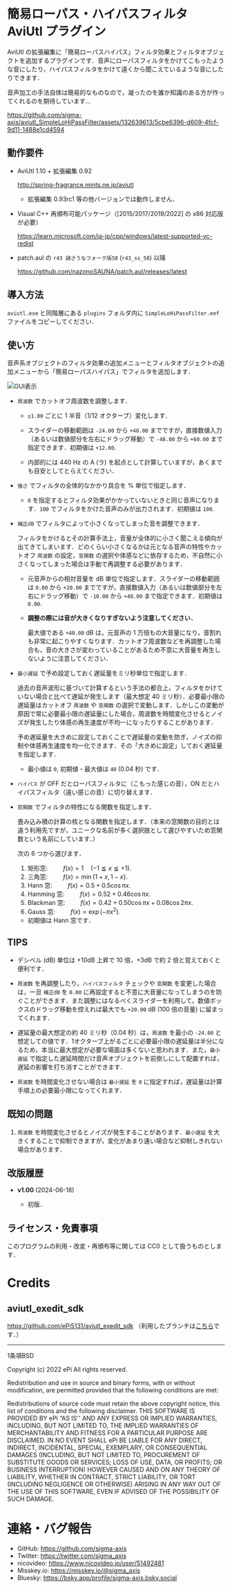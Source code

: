 # 簡易ローパス・ハイパスフィルタ AviUtl プラグイン

AviUtl の拡張編集に「簡易ローパスハイパス」フィルタ効果とフィルタオブジェクトを追加するプラグインです．音声にローパスフィルタをかけてこもったような音にしたり，ハイパスフィルタをかけて遠くから聞こえているような音にしたりできます．

音声加工の手法自体は簡易的なものなので，凝ったのを誰か知識のある方が作ってくれるのを期待しています...

https://github.com/sigma-axis/aviutl_SimpleLoHiPassFilter/assets/132639613/5cbe6396-d609-4fcf-9d11-1488e1cd4594


## 動作要件

- AviUtl 1.10 + 拡張編集 0.92

  http://spring-fragrance.mints.ne.jp/aviutl
  - 拡張編集 0.93rc1 等の他バージョンでは動作しません．

- Visual C++ 再頒布可能パッケージ（\[2015/2017/2019/2022\] の x86 対応版が必要）

  https://learn.microsoft.com/ja-jp/cpp/windows/latest-supported-vc-redist

- patch.aul の `r43 謎さうなフォーク版58` (`r43_ss_58`) 以降

  https://github.com/nazonoSAUNA/patch.aul/releases/latest


## 導入方法

`aviutl.exe` と同階層にある `plugins` フォルダ内に `SimpleLoHiPassFilter.eef` ファイルをコピーしてください．

## 使い方

音声系オブジェクトのフィルタ効果の追加メニューとフィルタオブジェクトの追加メニューから「簡易ローパスハイパス」でフィルタを追加します．

![GUI表示](https://github.com/sigma-axis/aviutl_SimpleLoHiPassFilter/assets/132639613/39de4d2f-4495-49dd-aa0e-c4ca253211e4)


- `周波数` でカットオフ周波数を調整します．

  - `±1.00` ごとに 1 半音（1/12 オクターブ）変化します．

  - スライダーの移動範囲は `-24.00` から `+48.00` までですが，直接数値入力（あるいは数値部分を左右にドラッグ移動）で `-48.00` から `+60.00` まで指定できます．初期値は `+12.00`.

  - 内部的には 440 Hz の A (ラ) を起点として計算していますが，あくまでも目安としてとらえてください．

- `強さ` でフィルタの全体的なかかり具合を % 単位で指定します．

  - `0` を指定するとフィルタ効果がかかっていないときと同じ音声になります．`100` でフィルタをかけた音声のみが出力されます．初期値は `100`.

- `補正dB` でフィルタによって小さくなってしまった音を調整できます．

  フィルタをかけるとその計算手法上，音量が全体的に小さく聞こえる傾向が出てきてしまいます．どのくらい小さくなるかは元となる音声の特性やカットオフ `周波数` の設定，`窓関数` の選択や体感などに依存するため，不自然に小さくなってしまった場合は手動で再調整する必要があります．

  - 元音声からの相対音量を dB 単位で指定します．スライダーの移動範囲は `0.00` から `+20.00` までですが，直接数値入力（あるいは数値部分を左右にドラッグ移動）で `-10.00` から `+40.00` まで指定できます．初期値は `0.00`.

  - **調整の際には音が大きくなりすぎないよう注意してください．**
  
    最大値である `+40.00` dB は，元音声の 1 万倍もの大音量になり，音割れも非常に起こりやすくなります．カットオフ周波数などを再調整した場合も，音の大きさが変わっていることがあるため不意に大音量を再生しないように注意してください．

- `最小遅延` で予め設定しておく遅延量をミリ秒単位で指定します．

  過去の音声波形に基づいて計算するという手法の都合上，フィルタをかけていない場合と比べて遅延が発生します（最大想定 40 ミリ秒）．必要最小限の遅延量はカットオフ `周波数` や `窓関数` の選択で変動します．しかしこの変動が原因で常に必要最小限の遅延量にした場合，周波数を時間変化させるとノイズが発生したり体感の再生速度が不均一になったりすることがあります．

  予め遅延量を大きめに設定しておくことで遅延量の変動を防ぎ，ノイズの抑制や体感再生速度を均一化できます．その「大きめに設定」しておく遅延量を指定します．

  - 最小値は `0`, 初期値・最大値は `40` (0.04 秒) です．

- `ハイパス` が OFF だとローパスフィルタに（こもった感じの音），ON だとハイパスフィルタ（遠い感じの音）に切り替えます．

- `窓関数` でフィルタの特性になる関数を指定します．

  畳み込み積の計算の核となる関数を指定します．（本来の窓関数の目的とは違う利用先ですが，ユニークな名前が多く選択肢として選びやすいため窓関数という名前にしています．）

  次の 6 つから選びます．

  1.  矩形窓: $\qquad f(x)=1\quad(-1\leqq x \leqq +1)$.
  1.  三角窓: $\qquad f(x)=\min\{ 1+x, 1-x \}$.
  1.  Hann 窓: $\qquad f(x)=0.5+0.5\cos \pi x$.
  1.  Hamming 窓: $\qquad f(x)=0.52+0.46\cos \pi x$.
  1.  Blackman 窓: $\qquad f(x)=0.42+0.50\cos \pi x+0.08\cos 2\pi x$.
  1.  Gauss 窓: $\qquad f(x)=\exp(-\pi x^2)$.

  - 初期値は Hann 窓です．

## TIPS

- デシベル (dB) 単位は $+10 \mathrm{dB}$ 上昇で 10 倍，$+3 \mathrm{dB}$ で約 2 倍と覚えておくと便利です．

- `周波数` を再調整したり，`ハイパスフィルタ` チェックや `窓関数` を変更した場合は，一旦 `補正dB` を `0.00` に再設定すると不意に大音量になってしまうのを防ぐことができます．また調整にはなるべくスライダーを利用して，数値ボックスのドラッグ移動を控えれば最大でも `+20.00` dB (100 倍の音量) に留まってくれます．

- 遅延量の最大想定の約 40 ミリ秒（0.04 秒）は，`周波数` を最小の `-24.00` と想定しての値です．1オクターブ上がるごとに必要最小限の遅延量は半分になるため，本当に最大想定が必要な場面は多くないと思われます．また，`最小遅延` で指定した遅延時間だけ音声オブジェクトを前倒しにして配置すれば，遅延の影響を打ち消すことができます．

- `周波数` を時間変化させない場合は `最小遅延` を `0` に指定すれば，遅延量は計算手順上の必要最小限になってくれます．

## 既知の問題

1.  `周波数` を時間変化させるとノイズが発生することがあります．`最小遅延` を大きくすることで抑制できますが，変化があまり速い場合など抑制しきれない場合があります．


## 改版履歴

- **v1.00** (2024-06-18)

  - 初版．


## ライセンス・免責事項

このプログラムの利用・改変・再頒布等に関しては CC0 として扱うものとします．


#  Credits

##  aviutl_exedit_sdk

https://github.com/ePi5131/aviutl_exedit_sdk （利用したブランチは[こちら](https://github.com/sigma-axis/aviutl_exedit_sdk/tree/self-use)です．）

---

1条項BSD

Copyright (c) 2022
ePi All rights reserved.

Redistribution and use in source and binary forms, with or without modification, are permitted provided that the following conditions are met:

Redistributions of source code must retain the above copyright notice, this list of conditions and the following disclaimer.
THIS SOFTWARE IS PROVIDED BY ePi “AS IS'' AND ANY EXPRESS OR IMPLIED WARRANTIES, INCLUDING, BUT NOT LIMITED TO, THE IMPLIED WARRANTIES OF MERCHANTABILITY AND FITNESS FOR A PARTICULAR PURPOSE ARE DISCLAIMED. IN NO EVENT SHALL ePi BE LIABLE FOR ANY DIRECT, INDIRECT, INCIDENTAL, SPECIAL, EXEMPLARY, OR CONSEQUENTIAL DAMAGES (INCLUDING, BUT NOT LIMITED TO, PROCUREMENT OF SUBSTITUTE GOODS OR SERVICES; LOSS OF USE, DATA, OR PROFITS; OR BUSINESS INTERRUPTION) HOWEVER CAUSED AND ON ANY THEORY OF LIABILITY, WHETHER IN CONTRACT, STRICT LIABILITY, OR TORT (INCLUDING NEGLIGENCE OR OTHERWISE) ARISING IN ANY WAY OUT OF THE USE OF THIS SOFTWARE, EVEN IF ADVISED OF THE POSSIBILITY OF SUCH DAMAGE.


#  連絡・バグ報告

- GitHub: https://github.com/sigma-axis
- Twitter: https://twitter.com/sigma_axis
- nicovideo: https://www.nicovideo.jp/user/51492481
- Misskey.io: https://misskey.io/@sigma_axis
- Bluesky: https://bsky.app/profile/sigma-axis.bsky.social

